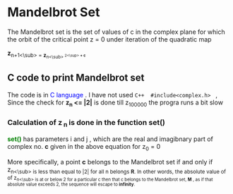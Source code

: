 # Mandelbrot Set

The Mandelbrot set is the set of values of c in the complex plane for which the orbit of the critical point z = 0 under iteration of the quadratic map

 **z**<sub>n+1<\sub> =  **z**<sub>n<\sub> <sup>2<\sup> **+** **c**
 
## C code to print Mandelbrot set 

The code is in <span style="color:blue"> C language </span> . I have not used ```C++  #include<complex.h> ``` ,
Since the check for **z<sub>n</sub> <= |2|** is done till z<sub>100000</sub> the progra runs a bit slow
### Calculation of **z**<sub> n </sub>is done in the function **set()** </span> 

**<span style="color:green">set()</span>** has parameters i and j ,
which are the real and  imagibnary part of complex no. **c** given in the above equation for z<sub>0</sub> = 0

More specifically, a point **c** belongs to the Mandelbrot set if and only if z<sub>n<\sub> is less than equal to |2| for all n belongs **R**. In other words, the absolute value of of z<sub>n<\sub> is at or below 2 for a particular c then that c belongs to the Mandelbrot set, **M** , as if that absolute value exceeds 2, the sequence will escape to **infinity**.
